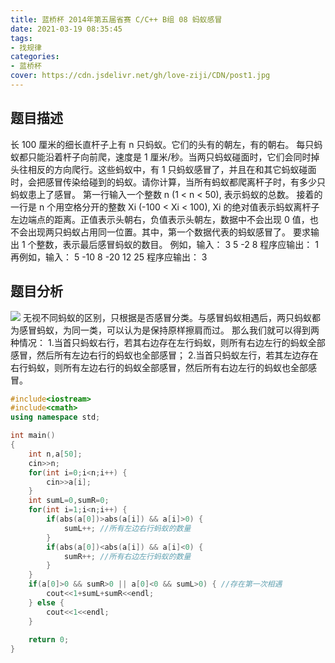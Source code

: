 ```yaml
---
title: 蓝桥杯 2014年第五届省赛 C/C++ B组 08 蚂蚁感冒
date: 2021-03-19 08:35:45
tags:
- 找规律
categories:
- 蓝桥杯
cover: https://cdn.jsdelivr.net/gh/love-ziji/CDN/post1.jpg
---
```


## 题目描述

长 100 厘米的细长直杆子上有 n 只蚂蚁。它们的头有的朝左，有的朝右。 每只蚂蚁都只能沿着杆子向前爬，速度是 1 厘米/秒。当两只蚂蚁碰面时，它们会同时掉头往相反的方向爬行。这些蚂蚁中，有 1 只蚂蚁感冒了，并且在和其它蚂蚁碰面时，会把感冒传染给碰到的蚂蚁。请你计算，当所有蚂蚁都爬离杆子时，有多少只蚂蚁患上了感冒。
第一行输入一个整数 n (1 < n < 50), 表示蚂蚁的总数。
接着的一行是 n 个用空格分开的整数 Xi (-100 < Xi < 100), Xi 的绝对值表示蚂蚁离杆子左边端点的距离。正值表示头朝右，负值表示头朝左，数据中不会出现 0 值，也不会出现两只蚂蚁占用同一位置。其中，第一个数据代表的蚂蚁感冒了。
要求输出 1 个整数，表示最后感冒蚂蚁的数目。
例如，输入：
3
5 -2 8
程序应输出：
1
再例如，输入：
5
-10 8 -20 12 25
程序应输出：
3

## 题目分析

![](https://cdn.jsdelivr.net/gh/love-ziji/LANQIAO/201408.jpg)
无视不同蚂蚁的区别，只根据是否感冒分类。与感冒蚂蚁相遇后，两只蚂蚁都为感冒蚂蚁，为同一类，可以认为是保持原样擦肩而过。
那么我们就可以得到两种情况：
1.当首只蚂蚁右行，若其右边存在左行蚂蚁，则所有右边左行的蚂蚁全部感冒，然后所有左边右行的蚂蚁也全部感冒；
2.当首只蚂蚁左行，若其左边存在右行蚂蚁，则所有左边右行的蚂蚁全部感冒，然后所有右边左行的蚂蚁也全部感冒。

```c++
#include<iostream>
#include<cmath>
using namespace std;

int main()
{
	int n,a[50];
	cin>>n;
	for(int i=0;i<n;i++) {
		cin>>a[i];
	}
	int sumL=0,sumR=0;
	for(int i=1;i<n;i++) {
		if(abs(a[0])>abs(a[i]) && a[i]>0) {
			sumL++; //所有左边右行蚂蚁的数量
		}
		if(abs(a[0])<abs(a[i]) && a[i]<0) {
			sumR++; //所有右边左行蚂蚁的数量
		}
	}
	if(a[0]>0 && sumR>0 || a[0]<0 && sumL>0) { //存在第一次相遇
		cout<<1+sumL+sumR<<endl;
	} else {
		cout<<1<<endl;
	}
	
	return 0;
}
```

